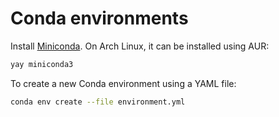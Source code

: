 # Conda environments

Install [Miniconda](https://docs.conda.io/en/latest/miniconda.html). On Arch Linux, it can be installed using AUR:

```sh
yay miniconda3
```

To create a new Conda environment using a YAML file:

```sh
conda env create --file environment.yml
```
